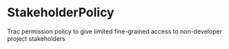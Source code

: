 # StakeholderPolicy
Trac permission policy to give limited fine-grained access to non-developer project stakeholders
